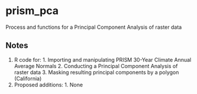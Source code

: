 # prism_pca
Process and functions for a Principal Component Analysis of raster data

## Notes
1. R code for:
        1. Importing and manipulating PRISM 30-Year Climate Annual Average Normals
        2. Conducting a Principal Component Analysis of raster data
        3. Masking resulting principal components by a polygon (California)
2. Proposed additions:
        1. None
